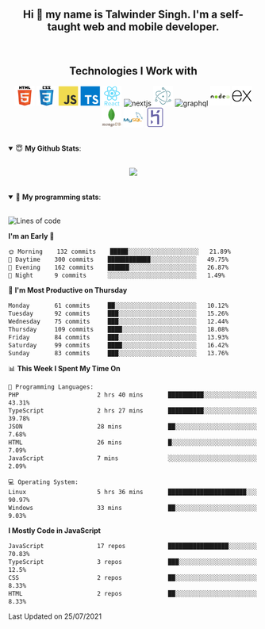 
<h2 align="center">
Hi 👋 my name is Talwinder Singh. I'm a self-taught web and mobile developer.
</h2>

<br />

<h2 align="center">Technologies I Work with</h2>
<p align="center">

 <img src="https://github.com/devicons/devicon/raw/master/icons/html5/html5-original-wordmark.svg" alt="html" width="40" height="40"/>

  <img src="https://github.com/devicons/devicon/raw/master/icons/css3/css3-original-wordmark.svg" alt="css" width="40" height="40"/>

   <img src="https://github.com/devicons/devicon/raw/master/icons/javascript/javascript-original.svg" alt="javascript" width="40" height="40"/>

   <img src="https://raw.githubusercontent.com/devicons/devicon/2809b567852a4648062a2d3e7c1c531367458c0b/icons/typescript/typescript-plain.svg" alt="typescript" width="40" height="40"/>

   <img src="https://github.com/devicons/devicon/raw/master/icons/react/react-original-wordmark.svg" alt="react" width="40" height="40"/>

   <img src="https://upload.wikimedia.org/wikipedia/commons/8/8e/Nextjs-logo.svg" alt="nextjs" width="40" height="40"/>

   <img src="https://github.com/devicons/devicon/raw/master/icons/electron/electron-original.svg" alt="electron" width="40" height="40"/>

  <img src="https://graphql.org/img/logo.svg" alt="graphql" width="40" height="40"/>
   
   <img src="https://github.com/devicons/devicon/raw/master/icons/nodejs/nodejs-original-wordmark.svg" alt="nodejs" width="40" height="40"/>

  <img src="https://raw.githubusercontent.com/devicons/devicon/2809b567852a4648062a2d3e7c1c531367458c0b/icons/express/express-original.svg" alt="express" width="40" height="40"/>

   <img src="https://github.com/devicons/devicon/raw/master/icons/mongodb/mongodb-original-wordmark.svg" alt="mongodb" width="40" height="40"/>

   <img src="https://github.com/devicons/devicon/raw/master/icons/mysql/mysql-original-wordmark.svg" alt="mysql" width="40" height="40"/>
   
   <img src="https://github.com/devicons/devicon/raw/master/icons/heroku/heroku-original.svg" alt="heroku" width="40" height="40"/>
</p>

<br />

<details open>
 <summary> 😇 <b>My Github Stats</b>: </summary>
<br>
<p align = "center">
  <img src="https://github-readme-stats.vercel.app/api?username=iamtalwinder&show_icons=true&theme=radical" />
</p>

</details>

<br />

<details open> 
 <summary>🤖 <b>My programming stats</b>: </summary>
<br>

<!--START_SECTION:waka-->
![Lines of code](https://img.shields.io/badge/From%20Hello%20World%20I%27ve%20Written-309982%20lines%20of%20code-blue)

**I'm an Early 🐤** 

```text
🌞 Morning    132 commits    █████░░░░░░░░░░░░░░░░░░░░   21.89% 
🌆 Daytime    300 commits    ████████████░░░░░░░░░░░░░   49.75% 
🌃 Evening    162 commits    ██████░░░░░░░░░░░░░░░░░░░   26.87% 
🌙 Night      9 commits      ░░░░░░░░░░░░░░░░░░░░░░░░░   1.49%

```
📅 **I'm Most Productive on Thursday** 

```text
Monday       61 commits     ██░░░░░░░░░░░░░░░░░░░░░░░   10.12% 
Tuesday      92 commits     ███░░░░░░░░░░░░░░░░░░░░░░   15.26% 
Wednesday    75 commits     ███░░░░░░░░░░░░░░░░░░░░░░   12.44% 
Thursday     109 commits    ████░░░░░░░░░░░░░░░░░░░░░   18.08% 
Friday       84 commits     ███░░░░░░░░░░░░░░░░░░░░░░   13.93% 
Saturday     99 commits     ████░░░░░░░░░░░░░░░░░░░░░   16.42% 
Sunday       83 commits     ███░░░░░░░░░░░░░░░░░░░░░░   13.76%

```


📊 **This Week I Spent My Time On** 

```text
💬 Programming Languages: 
PHP                      2 hrs 40 mins       ██████████░░░░░░░░░░░░░░░   43.31% 
TypeScript               2 hrs 27 mins       ██████████░░░░░░░░░░░░░░░   39.78% 
JSON                     28 mins             ██░░░░░░░░░░░░░░░░░░░░░░░   7.68% 
HTML                     26 mins             █░░░░░░░░░░░░░░░░░░░░░░░░   7.09% 
JavaScript               7 mins              ░░░░░░░░░░░░░░░░░░░░░░░░░   2.09%

💻 Operating System: 
Linux                    5 hrs 36 mins       ██████████████████████░░░   90.97% 
Windows                  33 mins             ██░░░░░░░░░░░░░░░░░░░░░░░   9.03%

```

**I Mostly Code in JavaScript** 

```text
JavaScript               17 repos            █████████████████░░░░░░░░   70.83% 
TypeScript               3 repos             ███░░░░░░░░░░░░░░░░░░░░░░   12.5% 
CSS                      2 repos             ██░░░░░░░░░░░░░░░░░░░░░░░   8.33% 
HTML                     2 repos             ██░░░░░░░░░░░░░░░░░░░░░░░   8.33%

```



 Last Updated on 25/07/2021
<!--END_SECTION:waka-->

</details>
